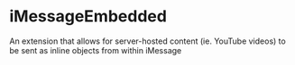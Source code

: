 # iMessageEmbedded
An extension that allows for server-hosted content (ie. YouTube videos) to be sent as inline objects from within iMessage
